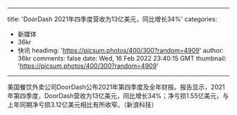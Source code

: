 
---
title: 'DoorDash 2021年四季度营收为13亿美元，同比增长34%'
categories: 
 - 新媒体
 - 36kr
 - 快讯
headimg: 'https://picsum.photos/400/300?random=4909'
author: 36kr
comments: false
date: Wed, 16 Feb 2022 23:40:15 GMT
thumbnail: 'https://picsum.photos/400/300?random=4909'
---

<div>   
美国餐饮外卖公司DoorDash公布2021年第四季度及全年财报。报告显示，2021年第四季度，DoorDash营收为13亿美元，同比增长34%；净亏损1.55亿美元，与上年同期净亏损3.12亿美元相比有所收窄。（新浪科技）  
</div>
            